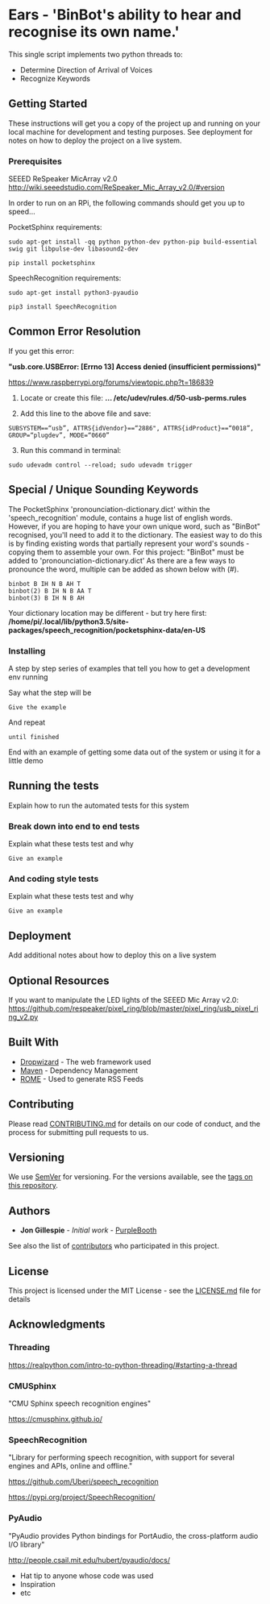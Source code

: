 # Ears - 'BinBot's ability to hear and recognise its own name.'

This single script implements two python threads to:
* Determine Direction of Arrival of Voices
* Recognize Keywords

## Getting Started

These instructions will get you a copy of the project up and running on your local machine for development and testing purposes. See deployment for notes on how to deploy the project on a live system.

### Prerequisites

SEEED ReSpeaker MicArray v2.0
http://wiki.seeedstudio.com/ReSpeaker_Mic_Array_v2.0/#version


In order to run on an RPi, the following commands should get you up to speed...

PocketSphinx requirements:

```
sudo apt-get install -qq python python-dev python-pip build-essential swig git libpulse-dev libasound2-dev
```
```
pip install pocketsphinx
```
SpeechRecognition requirements:
```
sudo apt-get install python3-pyaudio
```
```
pip3 install SpeechRecognition
```

## Common Error Resolution

If you get this error:   

**"usb.core.USBError: [Errno 13] Access denied (insufficient permissions)"**

https://www.raspberrypi.org/forums/viewtopic.php?t=186839

1. Locate or create this file: **… /etc/udev/rules.d/50-usb-perms.rules**

2. Add this line to the above file and save:
```
SUBSYSTEM==“usb”, ATTRS{idVendor}==“2886", ATTRS{idProduct}==“0018”, GROUP=“plugdev”, MODE=“0660”
```
3. Run this command in terminal:
```
sudo udevadm control --reload; sudo udevadm trigger
```


## Special / Unique Sounding Keywords

The PocketSphinx 'pronounciation-dictionary.dict' within the 'speech_recognition' module, contains a huge list of english words. However, if you are hoping to have your own unique word, such as "BinBot" recognised, you'll need to add it to the dictionary. The easiest way to do this is by finding existing words that partially represent your word's sounds - copying them to assemble your own.
For this project: "BinBot" must be added to 'pronounciation-dictionary.dict'
As there are a few ways to pronounce the word, multiple can be added as shown below with (#).
```
binbot B IH N B AH T
binbot(2) B IH N B AA T
binbot(3) B IH N B AH
```
Your dictionary location may be different - but try here first:
**/home/pi/.local/lib/python3.5/site-packages/speech_recognition/pocketsphinx-data/en-US**


### Installing

A step by step series of examples that tell you how to get a development env running

Say what the step will be

```
Give the example
```

And repeat

```
until finished
```

End with an example of getting some data out of the system or using it for a little demo

## Running the tests

Explain how to run the automated tests for this system

### Break down into end to end tests

Explain what these tests test and why

```
Give an example
```

### And coding style tests

Explain what these tests test and why

```
Give an example
```

## Deployment

Add additional notes about how to deploy this on a live system


## Optional Resources
If you want to manipulate the LED lights of the SEEED Mic Array v2.0: https://github.com/respeaker/pixel_ring/blob/master/pixel_ring/usb_pixel_ring_v2.py


## Built With

* [Dropwizard](http://www.dropwizard.io/1.0.2/docs/) - The web framework used
* [Maven](https://maven.apache.org/) - Dependency Management
* [ROME](https://rometools.github.io/rome/) - Used to generate RSS Feeds

## Contributing

Please read [CONTRIBUTING.md](https://gist.github.com/PurpleBooth/b24679402957c63ec426) for details on our code of conduct, and the process for submitting pull requests to us.

## Versioning

We use [SemVer](http://semver.org/) for versioning. For the versions available, see the [tags on this repository](https://github.com/your/project/tags). 

## Authors

* **Jon Gillespie** - *Initial work* - [PurpleBooth](https://github.com/PurpleBooth)

See also the list of [contributors](https://github.com/your/project/contributors) who participated in this project.

## License

This project is licensed under the MIT License - see the [LICENSE.md](LICENSE.md) file for details

## Acknowledgments

### Threading
https://realpython.com/intro-to-python-threading/#starting-a-thread

### CMUSphinx
"CMU Sphinx speech recognition engines"

https://cmusphinx.github.io/

### SpeechRecognition
"Library for performing speech recognition, with support for several engines and APIs, online and offline."

https://github.com/Uberi/speech_recognition

https://pypi.org/project/SpeechRecognition/

### PyAudio
"PyAudio provides Python bindings for PortAudio, the cross-platform audio I/O library"

http://people.csail.mit.edu/hubert/pyaudio/docs/

* Hat tip to anyone whose code was used
* Inspiration
* etc

